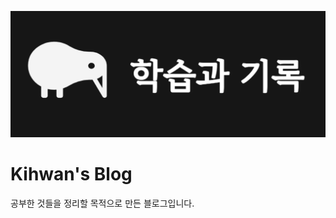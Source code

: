 ![tailwind-nextjs-banner](/public/static/images/banner.png)

# Kihwan's Blog

공부한 것들을 정리할 목적으로 만든 블로그입니다.
